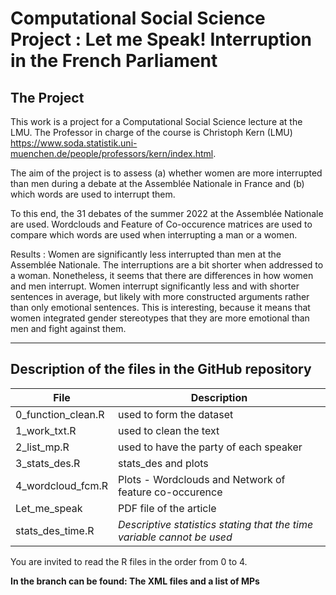 # Computational Social Science Project : Let me Speak! Interruption in the French Parliament

## The Project

This work is a project for a Computational Social Science lecture at the LMU. The Professor in charge of the course is Christoph Kern (LMU) <https://www.soda.statistik.uni-muenchen.de/people/professors/kern/index.html>.

The aim of the project is to assess (a) whether women are more interrupted than men during a debate at the Assemblée Nationale in France and (b) which words are used to interrupt them.

To this end, the 31 debates of the summer 2022 at the Assemblée Nationale are used. Wordclouds and Feature of Co-occurence matrices are used to compare which words are used when interrupting a man or a women.

Results :  Women are significantly less interrupted than men at the Assemblée Nationale. The interruptions are a bit shorter when addressed to a woman. Nonetheless, it seems that there are differences in how women and men interrupt. Women interrupt significantly less and with shorter sentences in average, but likely with more constructed arguments rather than only emotional sentences. This is interesting, because it means that women integrated gender stereotypes that they are more emotional than men and fight against them.



-----

## Description of the files in the GitHub repository

| File    | Description |
| ------- | ------- |
| 0_function_clean.R | used to form the dataset |
| 1_work_txt.R | used to clean the text |
| 2_list_mp.R | used to have the party of each speaker|
| 3_stats_des.R | stats_des and plots|
| 4_wordcloud_fcm.R | Plots -  Wordclouds and Network of feature co-occurence | 
| Let_me_speak | PDF file of the article |
| stats_des_time.R  | *Descriptive statistics stating that the time variable cannot be used* |

You are invited to read the R files in the order from 0 to 4.

**In the branch can be found: 
The XML files and a list of MPs**


